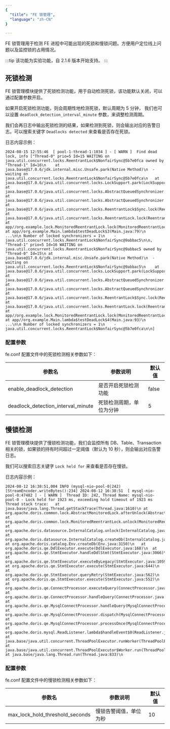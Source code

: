 ```yaml
---
{
  "title": "FE 锁管理",
  "language": "zh-CN"
}

---
```


<!-- 
Licensed to the Apache Software Foundation (ASF) under one
or more contributor license agreements.  See the NOTICE file
distributed with this work for additional information
regarding copyright ownership.  The ASF licenses this file
to you under the Apache License, Version 2.0 (the
"License"); you may not use this file except in compliance
with the License.  You may obtain a copy of the License at

  http://www.apache.org/licenses/LICENSE-2.0

Unless required by applicable law or agreed to in writing,
software distributed under the License is distributed on an
"AS IS" BASIS, WITHOUT WARRANTIES OR CONDITIONS OF ANY
KIND, either express or implied.  See the License for the
specific language governing permissions and limitations
under the License.
-->

FE 锁管理用于检测 FE 进程中可能出现的死锁和慢锁问题。方便用户定位线上问题以及监控锁的占用情况。

:::tip
该功能为实验功能，自 2.1.6 版本开始支持。
:::

## 死锁检测

FE 锁管理模块提供了死锁检测功能，用于自动检测死锁，该功能默认关闭，可以通过配置参数开启。

如果开启死锁检测功能，则会周期性地检测死锁，默认周期为 5 分钟， 我们也可以设置 `deadlock_detection_interval_minute`
参数，来调整检测周期。

我们会再日志中输出死锁检测的结果，如果检测到死锁，则会输出对应的告警日志。可以搜索关键字 `Deadlocks detected` 来查看是否存在死锁。

日志内容示例：

```log
2024-08-15 12:55:46  [ pool-1-thread-1:1034 ] - [ WARN ]  Find dead lock, info ["Thread-0" prio=5 Id=15 WAITING on java.util.concurrent.locks.ReentrantLock$NonfairSync@5b7e0fca owned by "Thread-1" Id=16\n	at java.base@17.0.6/jdk.internal.misc.Unsafe.park(Native Method)\n	-  waiting on java.util.concurrent.locks.ReentrantLock$NonfairSync@5b7e0fca\n	at java.base@17.0.6/java.util.concurrent.locks.LockSupport.park(LockSupport.java:211)\n	at java.base@17.0.6/java.util.concurrent.locks.AbstractQueuedSynchronizer.acquire(AbstractQueuedSynchronizer.java:715)\n	at java.base@17.0.6/java.util.concurrent.locks.AbstractQueuedSynchronizer.acquire(AbstractQueuedSynchronizer.java:938)\n	at java.base@17.0.6/java.util.concurrent.locks.ReentrantLock$Sync.lock(ReentrantLock.java:153)\n	at java.base@17.0.6/java.util.concurrent.locks.ReentrantLock.lock(ReentrantLock.java:322)\n	at app//org.example.lock.MonitoredReentrantLock.lock(MonitoredReentrantLock.java:22)\n	at app//org.example.Main.lambda$testDeadLock$3(Main.java:79)\n	...\n\n	Number of locked synchronizers = 1\n	- java.util.concurrent.locks.ReentrantLock$NonfairSync@9abbac5\n\n, "Thread-1" prio=5 Id=16 WAITING on java.util.concurrent.locks.ReentrantLock$NonfairSync@9abbac5 owned by "Thread-0" Id=15\n	at java.base@17.0.6/jdk.internal.misc.Unsafe.park(Native Method)\n	-  waiting on java.util.concurrent.locks.ReentrantLock$NonfairSync@9abbac5\n	at java.base@17.0.6/java.util.concurrent.locks.LockSupport.park(LockSupport.java:211)\n	at java.base@17.0.6/java.util.concurrent.locks.AbstractQueuedSynchronizer.acquire(AbstractQueuedSynchronizer.java:715)\n	at java.base@17.0.6/java.util.concurrent.locks.AbstractQueuedSynchronizer.acquire(AbstractQueuedSynchronizer.java:938)\n	at java.base@17.0.6/java.util.concurrent.locks.ReentrantLock$Sync.lock(ReentrantLock.java:153)\n	at java.base@17.0.6/java.util.concurrent.locks.ReentrantLock.lock(ReentrantLock.java:322)\n	at app//org.example.lock.MonitoredReentrantLock.lock(MonitoredReentrantLock.java:22)\n	at app//org.example.Main.lambda$testDeadLock$4(Main.java:93)\n	...\n\n	Number of locked synchronizers = 1\n	- java.util.concurrent.locks.ReentrantLock$NonfairSync@5b7e0fca\n\n]
```
### 配置参数

fe.conf 配置文件中的死锁检测相关参数如下：

| 参数名                                | 参数说明         | 默认值   |
|------------------------------------|--------------|-------|
| enable_deadlock_detection          | 是否开启死锁检测功能   | false |
| deadlock_detection_interval_minute | 死锁检测周期，单位为分钟 | 5     |

## 慢锁检测

FE 锁管理模块提供了慢锁检测功能，我们会监控所有 DB、Table、Transaction 相关的锁，如果锁的持有时间超过一定阈值（默认为 10
秒），则会输出对应告警日志。

我们可以搜索日志关键字 `Lock held for` 来查看是否存在慢锁。

日志内容示例：

```log
2024-08-12 16:38:51,004 INFO (mysql-nio-pool-0|242) [StreamEncoder.writeBytes():234] 2024-08-12 16:38:51  [ mysql-nio-pool-0:47482 ] - [ WARN ]  Thread ID: 242, Thread Name: mysql-nio-pool-0 - Lock held for 1923 ms, exceeding hold timeout of 1923 ms Thread stack trace:	at java.base/java.lang.Thread.getStackTrace(Thread.java:1610)\n	at org.apache.doris.common.lock.AbstractMonitoredLock.afterUnlock(AbstractMonitoredLock.java:59)\n	at org.apache.doris.common.lock.MonitoredReentrantLock.unlock(MonitoredReentrantLock.java:59)\n	at org.apache.doris.datasource.InternalCatalog.unlock(InternalCatalog.java:370)\n	at org.apache.doris.datasource.InternalCatalog.createDb(InternalCatalog.java:443)\n	at org.apache.doris.catalog.Env.createDb(Env.java:3150)\n	at org.apache.doris.qe.DdlExecutor.execute(DdlExecutor.java:168)\n	at org.apache.doris.qe.StmtExecutor.handleDdlStmt(StmtExecutor.java:3066)\n	at org.apache.doris.qe.StmtExecutor.executeByLegacy(StmtExecutor.java:1059)\n	at org.apache.doris.qe.StmtExecutor.execute(StmtExecutor.java:644)\n	at org.apache.doris.qe.StmtExecutor.queryRetry(StmtExecutor.java:562)\n	at org.apache.doris.qe.StmtExecutor.execute(StmtExecutor.java:552)\n	at org.apache.doris.qe.ConnectProcessor.executeQuery(ConnectProcessor.java:385)\n	at org.apache.doris.qe.ConnectProcessor.handleQuery(ConnectProcessor.java:237)\n	at org.apache.doris.qe.MysqlConnectProcessor.handleQuery(MysqlConnectProcessor.java:272)\n	at org.apache.doris.qe.MysqlConnectProcessor.dispatch(MysqlConnectProcessor.java:300)\n	at org.apache.doris.qe.MysqlConnectProcessor.processOnce(MysqlConnectProcessor.java:359)\n	at org.apache.doris.mysql.ReadListener.lambda$handleEvent$0(ReadListener.java:52)\n	at java.base/java.util.concurrent.ThreadPoolExecutor.runWorker(ThreadPoolExecutor.java:1136)\n	at java.base/java.util.concurrent.ThreadPoolExecutor$Worker.run(ThreadPoolExecutor.java:635)\n	at java.base/java.lang.Thread.run(Thread.java:833)\n
```
### 配置参数

fe.conf 配置文件中的慢锁检测相关参数如下：

| 参数名 | 参数说明 | 默认值 |
| --- | --- | --- |
| max_lock_hold_threshold_seconds | 慢锁告警阈值，单位为秒 | 10 |

